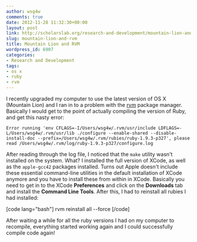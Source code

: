 ```yaml
---
author: wsg4w
comments: true
date: 2012-11-28 11:32:30+00:00
layout: post
link: http://scholarslab.org/research-and-development/mountain-lion-and-rvm/
slug: mountain-lion-and-rvm
title: Mountain Lion and RVM
wordpress_id: 6907
categories:
- Research and Development
tags:
- os x
- ruby
- rvm
---
```


I recently upgraded my computer to use the latest version of OS X (Mountain Lion) and I ran in to a problem with the [rvm](https://rvm.io/) package manager. Basically I would get to the point of actually compiling the version of Ruby, and get this nasty error:


    
    
    Error running 'env CFLAGS=-I/Users/wsg4w/.rvm/usr/include LDFLAGS=-L/Users/wsg4w/.rvm/usr/lib ./configure --enable-shared --disable-install-doc --prefix=/Users/wsg4w/.rvm/rubies/ruby-1.9.3-p327', please read /Users/wsg4w/.rvm/log/ruby-1.9.3-p327/configure.log
    



After reading through the log file, I noticed that the `make` utility wasn't installed on the system. What? I installed the full version of XCode, as well as the `apple-gcc42` packages installed. Turns out Apple doesn't include these essential command-line utilities in the default installation of XCode anymore and you have to install these from within in XCode. Basically you need to get in to the XCode **Preferences** and click on the **Downloads** tab and install the **Command Line Tools**. After this, I had to reinstall all rubies I had installed:

[code lang="bash"]
rvm reinstall all --force
[/code]

After waiting a while for all the ruby versions I had on my computer to recompile, everything started working again and I could successfully compile code again!

